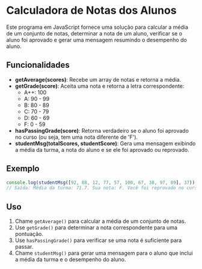
# Calculadora de Notas dos Alunos

Este programa em JavaScript fornece uma solução para calcular a média de um conjunto de notas, determinar a nota de um aluno, verificar se o aluno foi aprovado e gerar uma mensagem resumindo o desempenho do aluno.

## Funcionalidades

- **getAverage(scores)**: Recebe um array de notas e retorna a média.
- **getGrade(score)**: Aceita uma nota e retorna a letra correspondente:
    - A++: 100
    - A: 90 - 99
    - B: 80 - 89
    - C: 70 - 79
    - D: 60 - 69
    - F: 0 - 59
- **hasPassingGrade(score)**: Retorna verdadeiro se o aluno foi aprovado no curso (ou seja, tem uma nota diferente de 'F').
- **studentMsg(totalScores, studentScore)**: Gera uma mensagem exibindo a média da turma, a nota do aluno e se ele foi aprovado ou reprovado.

## Exemplo

```javascript
console.log(studentMsg([92, 88, 12, 77, 57, 100, 67, 38, 97, 89], 37));
// Saída: Média da turma: 71.7. Sua nota: F. Você foi reprovado no curso.
```

## Uso

1. Chame `getAverage()` para calcular a média de um conjunto de notas.
2. Use `getGrade()` para determinar a nota correspondente para uma pontuação.
3. Use `hasPassingGrade()` para verificar se uma nota é suficiente para passar.
4. Chame `studentMsg()` para gerar uma mensagem para o aluno que inclui a média da turma e o desempenho do aluno.


